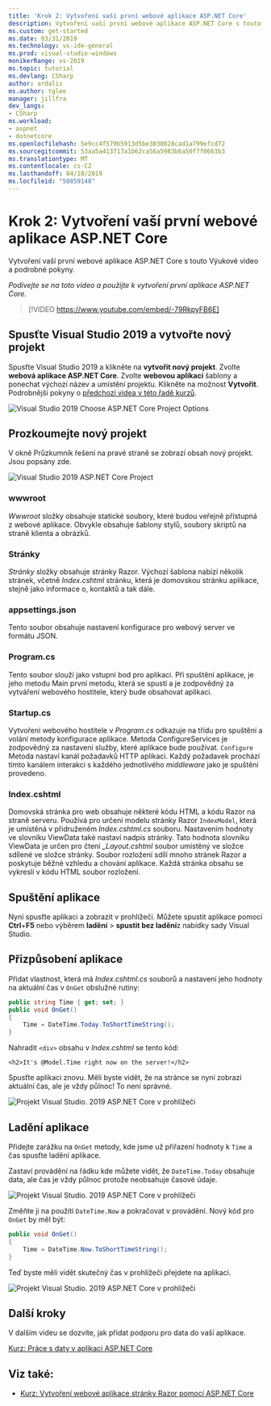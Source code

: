 ```yaml
---
title: 'Krok 2: Vytvoření vaší první webové aplikace ASP.NET Core'
description: Vytvoření vaší první webové aplikace ASP.NET Core s touto Výukové video a podrobné pokyny.
ms.custom: get-started
ms.date: 03/31/2019
ms.technology: vs-ide-general
ms.prod: visual-studio-windows
monikerRange: vs-2019
ms.topic: tutorial
ms.devlang: CSharp
author: ardalis
ms.author: tglee
manager: jillfra
dev_langs:
- CSharp
ms.workload:
- aspnet
- dotnetcore
ms.openlocfilehash: 5e9cc4f579b5913d5be3030828cad1a799efcd72
ms.sourcegitcommit: 53aa5a413717a1b62ca56a5983b6a50f7f0663b3
ms.translationtype: MT
ms.contentlocale: cs-CZ
ms.lasthandoff: 04/18/2019
ms.locfileid: "58859148"
---
```

# <a name="step-2-create-your-first-aspnet-core-web-app"></a>Krok 2: Vytvoření vaší první webové aplikace ASP.NET Core

Vytvoření vaší první webové aplikace ASP.NET Core s touto Výukové video a podrobné pokyny.

_Podívejte se na toto video a použijte k vytvoření první aplikace ASP.NET Core._

> [!VIDEO https://www.youtube.com/embed/-79RkpyFB6E]

## <a name="start-visual-studio-2019-and-create-a-new-project"></a>Spusťte Visual Studio 2019 a vytvořte nový projekt

Spusťte Visual Studio 2019 a klikněte na **vytvořit nový projekt**. Zvolte **webová aplikace ASP.NET Core**. Zvolte **webovou aplikaci** šablony a ponechat výchozí název a umístění projektu. Klikněte na možnost **Vytvořit**. Podrobnější pokyny o [předchozí videa v této řadě kurzů](tutorial-aspnet-core-ef-step-01.md).

![Visual Studio 2019 Choose ASP.NET Core Project Options](media/vs-2019/vs2019-choose-aspnetcore-project.png)

## <a name="explore-the-new-project"></a>Prozkoumejte nový projekt

V okně Průzkumník řešení na pravé straně se zobrazí obsah nový projekt. Jsou popsány zde.

![Visual Studio 2019 ASP.NET Core Project](media/vs-2019/vs2019-solution-explorer.png)

### <a name="wwwroot"></a>wwwroot

*Wwwroot* složky obsahuje statické soubory, které budou veřejně přístupná z webové aplikace. Obvykle obsahuje šablony stylů, soubory skriptů na straně klienta a obrázků.

### <a name="pages"></a>Stránky

*Stránky* složky obsahuje stránky Razor. Výchozí šablona nabízí několik stránek, včetně *Index.cshtml* stránku, která je domovskou stránku aplikace, stejně jako informace o, kontaktů a tak dále.

### <a name="appsettingsjson"></a>appsettings.json

Tento soubor obsahuje nastavení konfigurace pro webový server ve formátu JSON.

### <a name="programcs"></a>Program.cs

Tento soubor slouží jako vstupní bod pro aplikaci. Při spuštění aplikace, je jeho metodu Main první metodu, která se spustí a je zodpovědný za vytváření webového hostitele, který bude obsahovat aplikaci.

### <a name="startupcs"></a>Startup.cs

Vytvoření webového hostitele v *Program.cs* odkazuje na třídu pro spuštění a volání metody konfigurace aplikace. Metoda ConfigureServices je zodpovědný za nastavení služby, které aplikace bude používat. `Configure` Metoda nastaví kanál požadavků HTTP aplikaci. Každý požadavek prochází tímto kanálem interakci s každého jednotlivého *middleware* jako je spuštění provedeno.

### <a name="indexcshtml"></a>Index.cshtml

Domovská stránka pro web obsahuje některé kódu HTML a kódu Razor na straně serveru. Používá pro určení modelu stránky Razor `IndexModel`, která je umístěná v přidruženém *Index.cshtml.cs* souboru. Nastavením hodnoty ve slovníku ViewData také nastaví nadpis stránky. Tato hodnota slovníku ViewData je určen pro čtení  *\_Layout.cshtml* soubor umístěný ve složce sdílené ve složce stránky. Soubor rozložení sdílí mnoho stránek Razor a poskytuje běžné vzhledu a chování aplikace. Každá stránka obsahu se vykreslí v kódu HTML soubor rozložení.

## <a name="run-the-application"></a>Spuštění aplikace

Nyní spusťte aplikaci a zobrazit v prohlížeči. Můžete spustit aplikace pomocí **Ctrl**+**F5** nebo výběrem **ladění** > **spustit bez ladění**z nabídky sady Visual Studio.

## <a name="customize-the-application"></a>Přizpůsobení aplikace

Přidat vlastnost, která má *Index.cshtml.cs* souborů a nastavení jeho hodnoty na aktuální čas v `OnGet` obslužné rutiny:

```csharp
public string Time { get; set; }
public void OnGet()
{
    Time = DateTime.Today.ToShortTimeString();
}
```

Nahradit `<div>` obsahu v *Index.cshtml* se tento kód:

```cshtml
<h2>It's @Model.Time right now on the server!</h2>
```

Spusťte aplikaci znovu. Měli byste vidět, že na stránce se nyní zobrazí aktuální čas, ale je vždy půlnoc! To není správné.

![Projekt Visual Studio. 2019 ASP.NET Core v prohlížeči](media/vs-2019/vs2019-app-in-browser.png)

## <a name="debug-the-application"></a>Ladění aplikace

Přidejte zarážku na `OnGet` metody, kde jsme už přiřazení hodnoty k `Time` a čas spusťte ladění aplikace.

Zastaví provádění na řádku kde můžete vidět, že `DateTime.Today` obsahuje data, ale čas je vždy půlnoc protože neobsahuje časové údaje. 

![Projekt Visual Studio. 2019 ASP.NET Core v prohlížeči](media/vs-2019/vs2019-breakpoint.png)

Změňte ji na použití `DateTime.Now` a pokračovat v provádění. Nový kód pro `OnGet` by měl být:

```csharp
public void OnGet()
{
    Time = DateTime.Now.ToShortTimeString();
}
```

Teď byste měli vidět skutečný čas v prohlížeči přejdete na aplikaci.

![Projekt Visual Studio. 2019 ASP.NET Core v prohlížeči](media/vs-2019/vs2019-app-fixed-in-browser.png)

## <a name="next-steps"></a>Další kroky

V dalším videu se dozvíte, jak přidat podporu pro data do vaší aplikace.

[Kurz: Práce s daty v aplikaci ASP.NET Core](tutorial-aspnet-core-ef-step-03.md)

## <a name="see-also"></a>Viz také:

- [Kurz: Vytvoření webové aplikace stránky Razor pomocí ASP.NET Core](/aspnet/core/tutorials/razor-pages/?view=aspnetcore-2.1)
